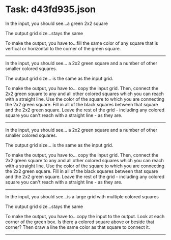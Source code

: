 # Task: d43fd935.json

In the input, you should see...a green 2x2 square

The output grid size...stays the same

To make the output, you have to...fill the same color of any square that is vertical or horizontal to the corner of the green square.

---

In the input, you should see... a 2x2 green square and a number of other smaller colored squares.

The output grid size... is the same as the input grid.

To make the output, you have to... copy the input grid. Then, connect the 2x2 green square to any and all other colored squares which you can reach with a straight line. Use the color of the square to which you are connecting the 2x2 green square. Fill in all of the black squares between that square and the 2x2 green square. Leave the rest of the grid - including any colored square you can't reach with a straight line - as they are.

---

In the input, you should see... a 2x2 green square and a number of other smaller colored squares.

The output grid size... is the same as the input grid.

To make the output, you have to... copy the input grid. Then, connect the 2x2 green square to any and all other colored squares which you can reach with a straight line. Use the color of the square to which you are connecting the 2x2 green square. Fill in all of the black squares between that square and the 2x2 green square. Leave the rest of the grid - including any colored square you can't reach with a straight line - as they are.

---

In the input, you should see...is a large grid with multiple colored squares

The output grid size...stays the same

To make the output, you have to...copy the input to the output. Look at each corner of the green box. Is there a colored square above or beside that corner? Then draw a line the same color as that square to connect it.

---


